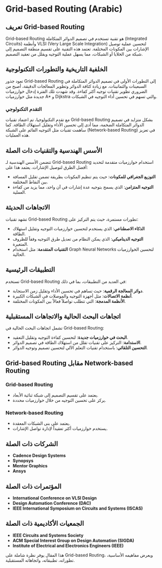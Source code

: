 # Grid-based Routing (Arabic)

## تعريف Grid-based Routing
Grid-based Routing هو تقنية تستخدم في تصميم الدوائر المتكاملة (Integrated Circuits) وأنظمة VLSI (Very Large Scale Integration) لتحسين عملية توصيل الإشارات بين المكونات المختلفة. تعتمد هذه التقنية على تقسيم منطقة التصميم إلى شبكة من الخلايا أو الشبكات، مما يسهل عملية التوجيه ويقلل من تعقيد التصميم.

## الخلفية التاريخية والتطورات التكنولوجية
تعود جذور Grid-based Routing إلى التطورات الأولى في تصميم الدوائر المتكاملة في السبعينات والثمانينات. مع زيادة كثافة الدوائر وتطوير المعالجات الدقيقة، أصبح من الضروري تطوير تقنيات توجيه أكثر كفاءة. وقد شهدت تلك الفترة إدخال خوارزميات جديدة مثل خوارزميات A* و Dijkstra والتي تسهم في تحسين أداء التوجيه في الشبكات.

### التقدم التكنولوجي
مع تقدم التكنولوجيا، تم اعتماد تقنيات Grid-based Routing بشكل متزايد في تصميم الدوائر المتكاملة الضخمة، مما أدى إلى تحسين الأداء وتقليل استهلاك الطاقة. كما ساهمت تقنيات مثل التوجيه القائم على الشبكة (Network-based Routing) في تعزيز هذه العمليات.

## الأسس الهندسية والتقنيات ذات الصلة
تتضمن الأسس الهندسية لـ Grid-based Routing استخدام خوارزميات متقدمة لتحديد أفضل الطرق لتوصيل الإشارات. يعتمد هذا على:

- **التوزيع الجغرافي للمكونات**: حيث يتم تنظيم المكونات بطريقة تضمن تقليل المسافة بين النقاط المختلفة.
- **التوجيه المتزامن**: الذي يسمح بتوجيه عدة إشارات في آن واحد، مما يزيد من كفاءة العملية.

## الاتجاهات الحديثة
تشهد تقنيات Grid-based Routing تطورات مستمرة، حيث يتم التركيز على:

- **الذكاء الاصطناعي**: الذي يستخدم لتحسين خوارزميات التوجيه وتقليل استهلاك الطاقة.
- **التوجيه الديناميكي**: الذي يمكن النظام من تعديل طرق التوجيه وفقاً للظروف المتغيرة.
- **التقنيات المتقدمة**: مثل استخدام Graph Neural Networks لتحسين الخوارزميات الحالية.

## التطبيقات الرئيسية
تستخدم Grid-based Routing في العديد من التطبيقات، بما في ذلك:

- **دوائر المعالجة الرقمية**: حيث تساهم في تحسين الأداء وتقليل زمن الاستجابة.
- **أنظمة الاتصالات**: مثل أجهزة التوجيه والموصلات في الشبكات الكبيرة.
- **الأنظمة المدمجة**: التي تتطلب تواصلاً فعالاً بين المكونات المختلفة.

## اتجاهات البحث الحالية والاتجاهات المستقبلية
تشمل اتجاهات البحث الحالية في Grid-based Routing:

- **البحث في خوارزميات جديدة**: لتحسين كفاءة التوجيه وتقليل التعقيد.
- **الاستدامة**: التركيز على تقنيات تقلل من استهلاك الطاقة في تصميم الدوائر.
- **التحسين التلقائي**: باستخدام تقنيات التعلم الآلي لتحسين تصميم وتوجيه الدوائر.

## Grid-based Routing مقابل Network-based Routing
### Grid-based Routing
- يعتمد على تقسيم التصميم إلى شبكة ثنائية الأبعاد.
- يركز على تحسين التوجيه من خلال خوارزميات محددة.

### Network-based Routing
- يعتمد على بنى الشبكات المعقدة.
- يستخدم خوارزميات أكثر تعقيداً لإدارة تواصل الإشارات.

## الشركات ذات الصلة
- **Cadence Design Systems**
- **Synopsys**
- **Mentor Graphics**
- **Ansys**

## المؤتمرات ذات الصلة
- **International Conference on VLSI Design**
- **Design Automation Conference (DAC)**
- **IEEE International Symposium on Circuits and Systems (ISCAS)**

## الجمعيات الأكاديمية ذات الصلة
- **IEEE Circuits and Systems Society**
- **ACM Special Interest Group on Design Automation (SIGDA)**
- **Institute of Electrical and Electronics Engineers (IEEE)**

هذا المقال يوفر نظرة شاملة على Grid-based Routing، ويعرض مفاهيمه الأساسية، تطوراته، تطبيقاته، واتجاهاته المستقبلية.